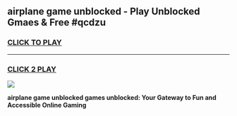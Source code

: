 
## airplane game unblocked - Play Unblocked Gmaes & Free #qcdzu
<h3>
<a href="https://news.freeplayer.one?title=airplane_game_unblocked&ref=03M">CLICK TO PLAY</a></h3>
<hr>

<h3>
<a href="https://news.freeplayer.one?title=airplane_game_unblocked&ref=03M">CLICK 2 PLAY</a>
  
</h3>

<a href="https://news.freeplayer.one?title=airplane_game_unblocked&ref=03M"><img src="https://clearcache.store/games.png"></a>


**airplane game unblocked games unblocked: Your Gateway to Fun and Accessible Online Gaming**
